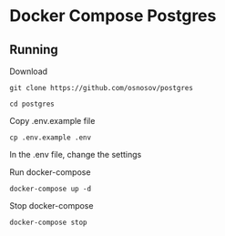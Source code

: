 # Docker Compose Postgres

## Running

Download

```console
git clone https://github.com/osnosov/postgres
```

```console
cd postgres
```

Copy .env.example file

```console
cp .env.example .env
```

In the .env file, change the settings

Run docker-compose

```console
docker-compose up -d
```

Stop docker-compose

```console
docker-compose stop
```
